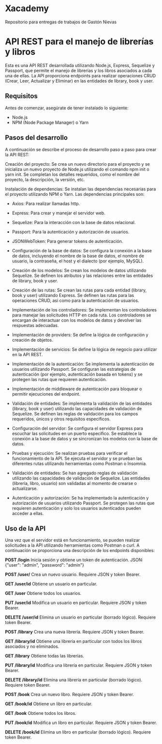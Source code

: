 # Xacademy
Repositorio para entregas de trabajos de Gastón Nievas

# API REST para el manejo de librerías y libros
Esta es una API REST desarrollada utilizando Node.js, Express, Sequelize y Passport, que permite el manejo de librerías y los libros asociados a cada una de ellas. La API proporciona endpoints para realizar operaciones CRUD (Crear, Leer, Actualizar y Eliminar) en las entidades de library, book y user.

## Requisitos
Antes de comenzar, asegúrate de tener instalado lo siguiente:

- Node.js
- NPM (Node Package Manager) o Yarn

## Pasos del desarrollo
A continuación se describe el proceso de desarrollo paso a paso para crear la API REST:

Creación del proyecto: Se crea un nuevo directorio para el proyecto y se inicializa un nuevo proyecto de Node.js utilizando el comando npm init o yarn init. Se completan los detalles requeridos, como el nombre del proyecto, la descripción, la versión, etc.

Instalación de dependencias: Se instalan las dependencias necesarias para el proyecto utilizando NPM o Yarn. Las dependencias principales son:

  - Axios: Para realizar llamadas http.
  - Express: Para crear y manejar el servidor web.
  - Sequelize: Para la interacción con la base de datos relacional.
  - Passport: Para la autenticación y autorización de usuarios.
  - JSONWebToken: Para generar tokens de autenticación.

- Configuración de la base de datos: Se configura la conexión a la base de datos, incluyendo el nombre de la base de datos, el nombre de usuario, la contraseña, el host y el dialecto (por ejemplo, MySQL).

- Creación de los modelos: Se crean los modelos de datos utilizando Sequelize. Se definen los atributos y las relaciones entre las entidades de library, book y user.

- Creación de las rutas: Se crean las rutas para cada entidad (library, book y user) utilizando Express. Se definen las rutas para las operaciones CRUD, así como para la autenticación de usuarios.

- Implementación de los controladores: Se implementan los controladores para manejar las solicitudes HTTP en cada ruta. Los controladores se encargan de interactuar con los modelos de datos y devolver las respuestas adecuadas.

- Implementación de providers: Se define la lógica de configuración y creación de objetos.

- Implementación de servicios: Se define la lógica de negocio para utilizar en la API REST. 

- Implementación de la autenticación: Se implementa la autenticación de usuarios utilizando Passport. Se configuran las estrategias de autenticación (por ejemplo, autenticación basada en tokens) y se protegen las rutas que requieren autenticación.

- Implementación de middleware de autenticación para bloquear o permitir ejecuciones del endpoint.

- Validación de entidades: Se implementa la validación de las entidades (library, book y user) utilizando las capacidades de validación de Sequelize. Se definen las reglas de validación para los campos requeridos, únicos y otros requisitos específicos.

- Configuración del servidor: Se configura el servidor Express para escuchar las solicitudes en un puerto específico. Se establece la conexión a la base de datos y se sincronizan los modelos con la base de datos.

- Pruebas y ejecución: Se realizan pruebas para verificar el funcionamiento de la API. Se ejecuta el servidor y se prueban las diferentes rutas utilizando herramientas como Postman o Insomnia.

- Validación de entidades: Se han agregado reglas de validación utilizando las capacidades de validación de Sequelize. Las entidades (librería, libro, usuario) son validadas al momento de crearse o actualizarse.

- Autenticación y autorización: Se ha implementado la autenticación y autorización de usuarios utilizando Passport. Se protegen las rutas que requieren autenticación y solo los usuarios autenticados pueden acceder a ellas.

## Uso de la API
Una vez que el servidor está en funcionamiento, se pueden realizar solicitudes a la API utilizando herramientas como Postman o curl. A continuación se proporciona una descripción de los endpoints disponibles:

**POST /login** Inicia sesión y obtiene un token de autenticación.
JSON: {"user": "admin", "password": "admin"}

**POST /user/** Crea un nuevo usuario. Requiere JSON y token Bearer.

**GET /user/id** Obtiene un usuario en particular.

**GET /user** Obtiene todos los usuarios.

**PUT /user/id** Modifica un usuario en particular. Requiere JSON y token Bearer.

**DELETE /user/id** Elimina un usuario en particular (borrado lógico). Requiere token Bearer.


**POST /library** Crea una nueva librería. Requiere JSON y token Bearer.

**GET /library/id** Obtiene una librería en particular con todos los libros asociados y no eliminados.

**GET /library** Obtiene todas las librerías.

**PUT /library/id** Modifica una librería en particular. Requiere JSON y token Bearer.

**DELETE /library/id** Elimina una librería en particular (borrado lógico). Requiere token Bearer.


**POST /book** Crea un nuevo libro. Requiere JSON y token Bearer.

**GET /book/id** Obtiene un libro en particular.

**GET /book** Obtiene todos los libros.

**PUT /book/id** Modifica un libro en particular. Requiere JSON y token Bearer.

**DELETE /book/id** Elimina un libro en particular (borrado lógico). Requiere token Bearer.
